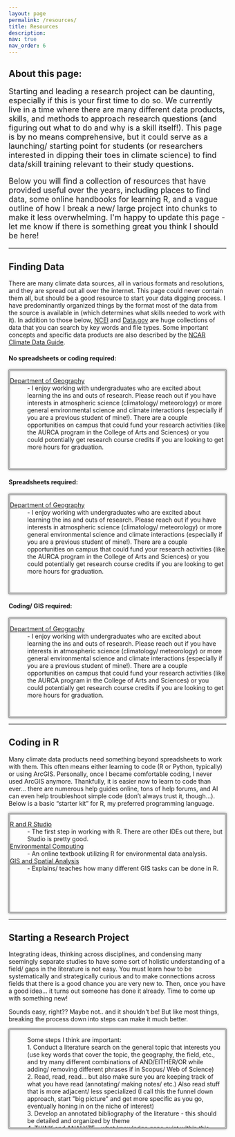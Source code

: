 ```yaml
---
layout: page
permalink: /resources/
title: Resources
description: 
nav: true
nav_order: 6
---
```


<h2> About this page: </h2>


<p style="font-size: 18px;">Starting and leading a research project can be daunting, especially if this is your first time to do so. We currently live in a time where there are many different data products, skills, and methods to approach research questions (and figuring out what to do and why is a skill itself!). This page is by no means comprehensive, but it could serve as a launching/ starting point for students (or researchers interested in dipping their toes in climate science) to find data/skill training relevant to their study questions. </p>

<p style="font-size: 18px;">Below you will find a collection of resources that have provided useful over the years, including places to find data, some online handbooks for learning R, and a vague outline of how I break a new/ large project into chunks to make it less overwhelming. I'm happy to update this page - let me know if there is something great you think I should be here! </p>


<hr />

<h2>Finding Data</h2>

There are many climate data sources, all in various formats and resolutions, and they are spread out all over the internet. This page could never contain them all, but should be a good resource to start your data digging process. I have predominantly organized things by the format most of the data from the source is available in (which determines what skills needed to work with it). In addition to those below, <a href='https://www.ncei.noaa.gov/access/search/index'>NCEI</a> and <a href='https://data.gov'>Data.gov</a> are huge collections of data that you can search by key words and file types. Some important concepts and specific data products are also described by the <a href='https://climatedataguide.ucar.edu/climate-tools'>NCAR Climate Data Guide</a>. 

<p><h4> No spreadsheets or coding required: </h4></p>
<div style="height: 225px; overflow: auto; border: 3px double #707070; box-shadow: 0 0 5px rgba(0, 0, 0, 0.5);">
   <!-- Content goes here -->
<dl>
 <dt> <a href='https://cas.okstate.edu/department_of_geography/'>Department of Geography</a> </dt>
 <dd>- I enjoy working with undergraduates who are excited about learning the ins and outs of research.  Please reach out if you have interests in atmospheric science (climatology/ meteorology) or more general environmental science and climate interactions (especially if you are a previous student of mine!). There are a couple opportunities on campus that could fund your research activities (like the AURCA program in the College of Arts and Sciences) or you could potentially get research course credits if you are looking to get more hours for graduation.  </dd>

</dl>
</div>


<p><h4> Spreadsheets required: </h4></p>

<div style="height: 225px; overflow: auto; border: 3px double #707070; box-shadow: 0 0 5px rgba(0, 0, 0, 0.5);">
   <!-- Content goes here -->
<dl>
 <dt> <a href='https://cas.okstate.edu/department_of_geography/'>Department of Geography</a> </dt>
 <dd>- I enjoy working with undergraduates who are excited about learning the ins and outs of research.  Please reach out if you have interests in atmospheric science (climatology/ meteorology) or more general environmental science and climate interactions (especially if you are a previous student of mine!). There are a couple opportunities on campus that could fund your research activities (like the AURCA program in the College of Arts and Sciences) or you could potentially get research course credits if you are looking to get more hours for graduation.  </dd>

</dl>
</div>

<p><h4> Coding/ GIS required: </h4></p>

<div style="height: 225px; overflow: auto; border: 3px double #707070; box-shadow: 0 0 5px rgba(0, 0, 0, 0.5);">
   <!-- Content goes here -->
<dl>
 <dt> <a href='https://cas.okstate.edu/department_of_geography/'>Department of Geography</a> </dt>
 <dd>- I enjoy working with undergraduates who are excited about learning the ins and outs of research.  Please reach out if you have interests in atmospheric science (climatology/ meteorology) or more general environmental science and climate interactions (especially if you are a previous student of mine!). There are a couple opportunities on campus that could fund your research activities (like the AURCA program in the College of Arts and Sciences) or you could potentially get research course credits if you are looking to get more hours for graduation.  </dd>

</dl>
</div>


<hr />



<h2>Coding in R</h2>


Many climate data products need something beyond spreadsheets to work with them. This often means either learning to code (R or Python, typically) or using ArcGIS. Personally, once I became comfortable coding, I never used ArcGIS anymore. Thankfully, it is easier now to learn to code than ever… there are numerous help guides online, tons of help forums, and AI can even help troubleshoot simple code (don’t always trust it, though...). Below is a basic “starter kit” for R, my preferred programming language. 


<div style="height: 225px; overflow: auto; border: 3px double #707070; box-shadow: 0 0 5px rgba(0, 0, 0, 0.5);">
   <!-- Content goes here -->
<dl>
 <dt> <a href= ‘https://posit.co/download/rstudio-desktop/'>R and R Studio</a> </dt>
 <dd>- The first step in working with R. There are other IDEs out there, but Studio is pretty good.  </dd>
 <dt> <a href='https://environmentalcomputing.net/about-this-site/'>Environmental Computing</a> </dt>
 <dd>- An online textbook utilizing R for environmental data analysis.  </dd>
 <dt> <a href= ‘https://mgimond.github.io/Spatial/index.html'>GIS and Spatial Analysis</a> </dt>
 <dd>- Explains/ teaches how many different GIS tasks can be done in R.</dd>
</dl>
</div>

<hr />

<h2>Starting a Research Project</h2>

Integrating ideas, thinking across disciplines, and condensing many seemingly separate studies to have some sort of holistic understanding of a field/ gaps in the literature is not easy. You must learn how to be systematically and strategically curious and to make connections across fields that there is a good chance you are very new to. Then, once you have a good idea... it turns out someone has done it already. Time to come up with something new!

Sounds easy, right?? Maybe not.. and it shouldn't be! But like most things, breaking the process down into steps can make it much better. 


<div style="height: 225px; overflow: auto; border: 3px double #707070; box-shadow: 0 0 5px rgba(0, 0, 0, 0.5);">
   <!-- Content goes here -->
<dl>
<dd>Some steps I think are important: </dd>
<dd>1. Conduct a literature search on the general topic that interests you (use key words that cover the topic, the geography, the field, etc., and try many different combinations of AND/EITHER/OR while adding/ removing different phrases if in Scopus/ Web of Science) </dd>
<dd>2. Read, read, read... but also make sure you are keeping track of what you have read (annotating/ making notes/ etc.)
Also read stuff that is more adjacent/ less specialized (I call this the funnel down approach, start "big picture" and get more specific as you go, eventually honing in on the niche of interest)</dd>
<dd>3. Develop an annotated bibliography of the literature - this should be detailed and organized by theme</dd>
<dd>4. THINK and ANALYZE - what knowledge gaps exist within this body of work? What hypothesis could aid in filling that gap (aka, what could YOU do?)</dd>
<dd>5. Write an essay to justify (justify being a KEY word - cite ample literature here that makes what you are proposing make sense) the hypothesis you propose to test (this becomes an excellent Introduction to a proposal!)</dd>
<dd>6. Write a lengthy description of what type of data you will collect (and WHY), including from where (metadata - strengths/ weaknesses), how much (temporal period/ spatial coverage, etc.), and how you will analyze it with an emphasis on WHY the methods were chosen (this will be a great draft of your Data and Methods section of your proposal/ eventual manuscript)</dd>
<dd>7. Get the data (or create it!) and do any necessary pre-processing (be sure to document everything you do in detail for reproducability)</dd>
<dd>8. Analyze data like you said you would; if you change any plans, be sure to document them and why</dd>
<dd>9. Digest the results of analysis (do they make sense??) and put in context of previous literature (would this make sense to others/ is it consistent with what you have read?)</dd>
<dd>10. Assuming everything seems good, check to make sure no more work on this topic has been published since you started (keep your literature base up to date)</dd>
<dd>11. Prepare a manuscript draft - clean it up so it is easy to read, but accept that it may still be ugly at this point</dd>
<dd>12. Send manuscript to at least one person you trust to give the first round of constructive feedback (advisor, other professors, colleagues, peers, etc.)</dd>
<dd>13. Revise, send it to other trusted individuals</dd>
<dd>14. Revise, revise, revise (never put "_final" at the end of a doc... you are lying)</dd>
<dd>15. Submit, eventually.</dd>

<dd>Creating new knowledge is a never ending cycle. Be prepared to have your views challenged and scrutinized - this is normal. Keep it up, and with time, the whole process will become second-nature.</dd>
</dl>
</div>

